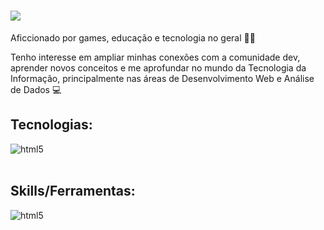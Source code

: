 <h1>
<img src="https://readme-typing-svg.demolab.com?font=Fira+Code&size=29&pause=1000&width=435&lines=Ol%C3%A1%2C+meu+nome+%C3%A9+Gustavo%F0%9F%96%90%EF%B8%8F" /></h1>

Aficcionado por games, educação e tecnologia no geral 👨‍💻

Tenho interesse em ampliar minhas conexões com a comunidade dev, aprender novos conceitos e me aprofundar no mundo da Tecnologia da Informação, principalmente nas áreas de Desenvolvimento Web e Análise de Dados 💻


## Tecnologias:

<div style="display: inline_block">
  <img align="center" alt="html5" src="https://skillicons.dev/icons?i=js,nodejs,react,html,css,py,c,unity"/>
</div><br/>

## Skills/Ferramentas:

<div style="display: inline_block">
  <img align="center" alt="html5" src="https://skillicons.dev/icons?i=linux,git,mongodb,mysql,firebase"/>
</div><br/>



